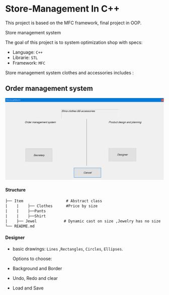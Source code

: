 # Store-Management In C++
This project is based on the MFC framework, final project in OOP.

Store management system

The goal of this project is to system optimization shop with specs:
* Language: `C++` 
* Librarie: `STL` 
* Framework: `MFC` 


Store management system clothes and accessories includes :

## Order management system
![](Store-Management.png)


#### Structure

    ├── Item                   # Abstract class
    |    |    ├── Clothes      #Price by size
    |    |    ├──Pants                     
    |    |    ├──Shirt         
    |    ├── Jewel            # Dynamic cast on size ,Jewelry has no size
    └── README.md

 
#### Designer
- basic drawings: `Lines` ,`Rectangles`, `Circles`, `Ellipses`. 

    Options to choose:

* Background and Border

* Undo, Redo and clear

* Load and Save
